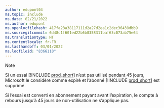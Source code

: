```yaml
---
author: edupont04
ms.topic: include
ms.date: 02/21/2022
ms.author: edupont
ms.openlocfilehash: 417fa23a38117111d2a27d2ea1c2dec36438dbb9
ms.sourcegitcommit: 6d48c1f601ed22b6b0358311baf63c073ab75e64
ms.translationtype: HT
ms.contentlocale: fr-FR
ms.lasthandoff: 03/01/2022
ms.locfileid: "8366110"
---
```

> [!NOTE]
> Si un essai [!INCLUDE [prod_short](prod_short.md)] n’est pas utilisé pendant 45 jours, Microsoft le considère comme expiré et l’abonné [!INCLUDE [prod_short](prod_short.md)] est supprimé.
>
> Si l’essai est converti en abonnement payant avant l’expiration, le compte à rebours jusqu’à 45 jours de non-utilisation ne s’applique pas.
